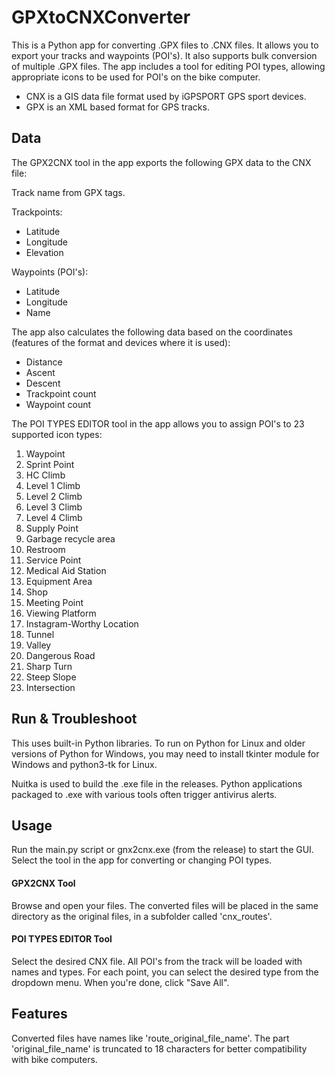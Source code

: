 # GPXtoCNXConverter

This is a Python app for converting .GPX files to .CNX files. It allows you to export your tracks and waypoints (POI's). It also supports bulk conversion of multiple .GPX files. The app includes a tool for editing POI types, allowing appropriate icons to be used for POI's on the bike computer.

* CNX is a GIS data file format used by iGPSPORT GPS sport devices.
* GPX is an XML based format for GPS tracks.

## Data

The GPX2CNX tool in the app exports the following GPX data to the CNX file:

Track name from GPX tags.
    
Trackpoints:
* Latitude
* Longitude
* Elevation
    
Waypoints (POI's):
* Latitude
* Longitude
* Name

The app also calculates the following data based on the coordinates (features of the format and devices where it is used):
* Distance
* Ascent
* Descent
* Trackpoint count
* Waypoint count

The POI TYPES EDITOR tool in the app allows you to assign POI's to 23 supported icon types:
1. Waypoint
2. Sprint Point
3. HC Climb
4. Level 1 Climb
5. Level 2 Climb
6. Level 3 Climb
7. Level 4 Climb
8. Supply Point
9. Garbage recycle area
10. Restroom
11. Service Point
12. Medical Aid Station
13. Equipment Area
14. Shop
15. Meeting Point
16. Viewing Platform
17. Instagram-Worthy Location
18. Tunnel
19. Valley
10. Dangerous Road
21. Sharp Turn
22. Steep Slope
23. Intersection

## Run & Troubleshoot

This uses built-in Python libraries. To run on Python for Linux and older versions of Python for Windows, you may need to install tkinter module for Windows and python3-tk for Linux.

Nuitka is used to build the .exe file in the releases. Python applications packaged to .exe with various tools often trigger antivirus alerts. 

## Usage

Run the main.py script or gnx2cnx.exe (from the release) to start the GUI. Select the tool in the app for converting or changing POI types. 

#### GPX2CNX Tool

Browse and open your files. The converted files will be placed in the same directory as the original files, in a subfolder called 'cnx_routes'.

#### POI TYPES EDITOR Tool

Select the desired CNX file. All POI's from the track will be loaded with names and types. For each point, you can select the desired type from the dropdown menu. When you're done, click "Save All".


## Features

Converted files have names like 'route_original_file_name'. The part 'original_file_name' is truncated to 18 characters for better compatibility with bike computers.



